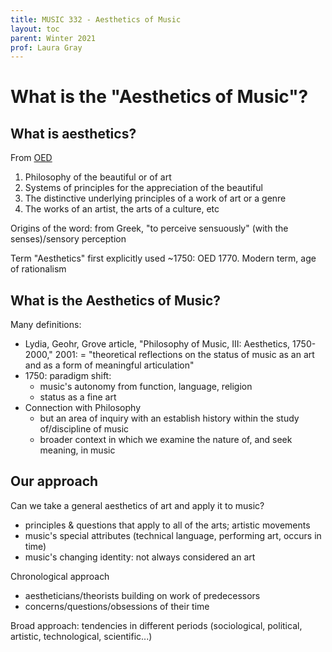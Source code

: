 ```yaml
---
title: MUSIC 332 - Aesthetics of Music
layout: toc
parent: Winter 2021
prof: Laura Gray
---
```

# What is the "Aesthetics of Music"?
## What is aesthetics?
From [OED](https://www.oed.com/)
1. Philosophy of the beautiful or of art
2. Systems of principles for the appreciation of the beautiful
3. The distinctive underlying principles of a work of art or a genre
4. The works of an artist, the arts of a culture, etc

Origins of the word: from Greek, "to perceive sensuously" (with the senses)/sensory perception

Term "Aesthetics" first explicitly used ~1750: OED 1770. Modern term, age of rationalism

## What is the Aesthetics of Music?
Many definitions:
- Lydia, Geohr, Grove article, "Philosophy of Music, III: Aesthetics, 1750-2000," 2001: = "theoretical reflections on the status of music as an art and as a form of meaningful articulation"
- 1750: paradigm shift:
    - music's autonomy from function, language, religion
    - status as a fine art
- Connection with Philosophy
    - but an area of inquiry with an establish history within the study of/discipline of music
    - broader context in which we examine the nature of, and seek meaning, in music

## Our approach
Can we take a general aesthetics of art and apply it to music?
- principles & questions that apply to all of the arts; artistic movements
- music's special attributes (technical language, performing art, occurs in time)
- music's changing identity: not always considered an art

Chronological approach
- aestheticians/theorists building on work of predecessors
- concerns/questions/obsessions of their time

Broad approach: tendencies in different periods (sociological, political, artistic, technological, scientific...)
